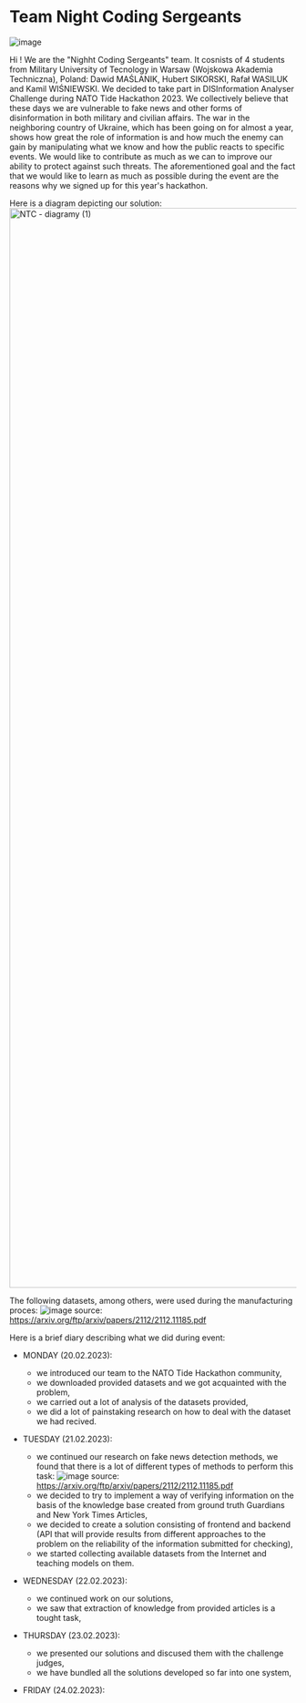 # Team Night Coding Sergeants

![image](https://user-images.githubusercontent.com/68441059/220935226-dc264b9c-2f53-4f49-8ce5-f3de09312205.png)

Hi ! 
We are the "Nighht Coding Sergeants" team. It cosnists of 4 students from Military University of Tecnology in Warsaw (Wojskowa Akademia Techniczna), Poland: Dawid MAŚLANIK, Hubert SIKORSKI, Rafał WASILUK and Kamil WIŚNIEWSKI. We decided to take part in DISInformation Analyser Challenge during NATO Tide Hackathon 2023. We collectively believe that these days we are vulnerable to fake news and other forms of disinformation in both military and civilian affairs. The war in the neighboring country of Ukraine, which has been going on for almost a year, shows how great the role of information is and how much the enemy can gain by manipulating what we know and how the public reacts to specific events. We would like to contribute as much as we can to improve our ability to protect against such threats. The aforementioned goal and the fact that we would like to learn as much as possible during the event are the reasons why we signed up for this year's hackathon.

Here is a diagram depicting our solution:
<img width="1896" alt="NTC - diagramy (1)" src="https://user-images.githubusercontent.com/68441059/220939690-11313b6b-91a5-4b28-a8b5-5357e570d0d0.png">

The following datasets, among others, were used during the manufacturing proces:
![image](https://user-images.githubusercontent.com/93080250/220948447-e991e4c0-a34e-413e-93b9-910a736b6ec5.png)
 source: https://arxiv.org/ftp/arxiv/papers/2112/2112.11185.pdf

Here is a brief diary describing what we did during event: 
- MONDAY (20.02.2023):
  - we introduced our team to the NATO Tide Hackathon community, 
  - we downloaded provided datasets and we got acquainted with the problem,
  - we carried out a lot of analysis of the datasets provided,
  - we did a lot of painstaking research on how to deal with the dataset we had recived.
  
- TUESDAY (21.02.2023): 
  - we continued our research on fake news detection methods, we found that there is a lot of different types of methods to perform this task: 
  ![image](https://user-images.githubusercontent.com/68441059/220931876-0f5b36d0-7c26-476f-bf9a-f07bbd775415.png)
  source: https://arxiv.org/ftp/arxiv/papers/2112/2112.11185.pdf
  - we decided to try to implement a way of verifying information on the basis of the knowledge base created from ground truth Guardians and New York Times Articles,
  - we decided to create a solution consisting of frontend and backend (API that will provide results from different approaches to the problem on the reliability of the information submitted for checking),
  - we started collecting available datasets from the Internet and teaching models on them.
- WEDNESDAY (22.02.2023): 
  - we continued work on our solutions, 
  - we saw that extraction of knowledge from provided articles is a tought task, 
- THURSDAY (23.02.2023): 
  - we presented our solutions and discused them with the challenge judges,
  - we have bundled all the solutions developed so far into one system,
- FRIDAY (24.02.2023): 
